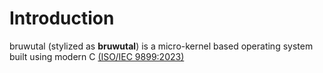 # Introduction

bruwutal (stylized as **bruwutal**) is a micro-kernel based operating system built using modern C [(ISO/IEC 9899:2023)](https://wg14.link/c2x)
